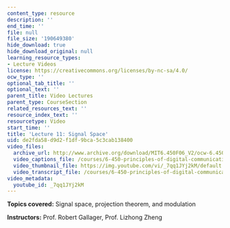 ```yaml
---
content_type: resource
description: ''
end_time: ''
file: null
file_size: '190649380'
hide_download: true
hide_download_original: null
learning_resource_types:
- Lecture Videos
license: https://creativecommons.org/licenses/by-nc-sa/4.0/
ocw_type: ''
optional_tab_title: ''
optional_text: ''
parent_title: Video Lectures
parent_type: CourseSection
related_resources_text: ''
resource_index_text: ''
resourcetype: Video
start_time: ''
title: 'Lecture 11: Signal Space'
uid: de2fda58-d9d2-f1df-9bca-5c3cab138400
video_files:
  archive_url: http://www.archive.org/download/MIT6.450F06_V2/ocw-6.450-f06-2003-10-20_300k.mp4
  video_captions_file: /courses/6-450-principles-of-digital-communications-i-fall-2006/ef436c2fdc05566aae2d116f279778a7_7qq1JYj2kM.vtt
  video_thumbnail_file: https://img.youtube.com/vi/_7qq1JYj2kM/default.jpg
  video_transcript_file: /courses/6-450-principles-of-digital-communications-i-fall-2006/f8c1eeecf64e4d964ef060cbae6ffe6f_7qq1JYj2kM.pdf
video_metadata:
  youtube_id: _7qq1JYj2kM
---
```


**Topics covered:** Signal space, projection theorem, and modulation

**Instructors:** Prof. Robert Gallager, Prof. Lizhong Zheng

